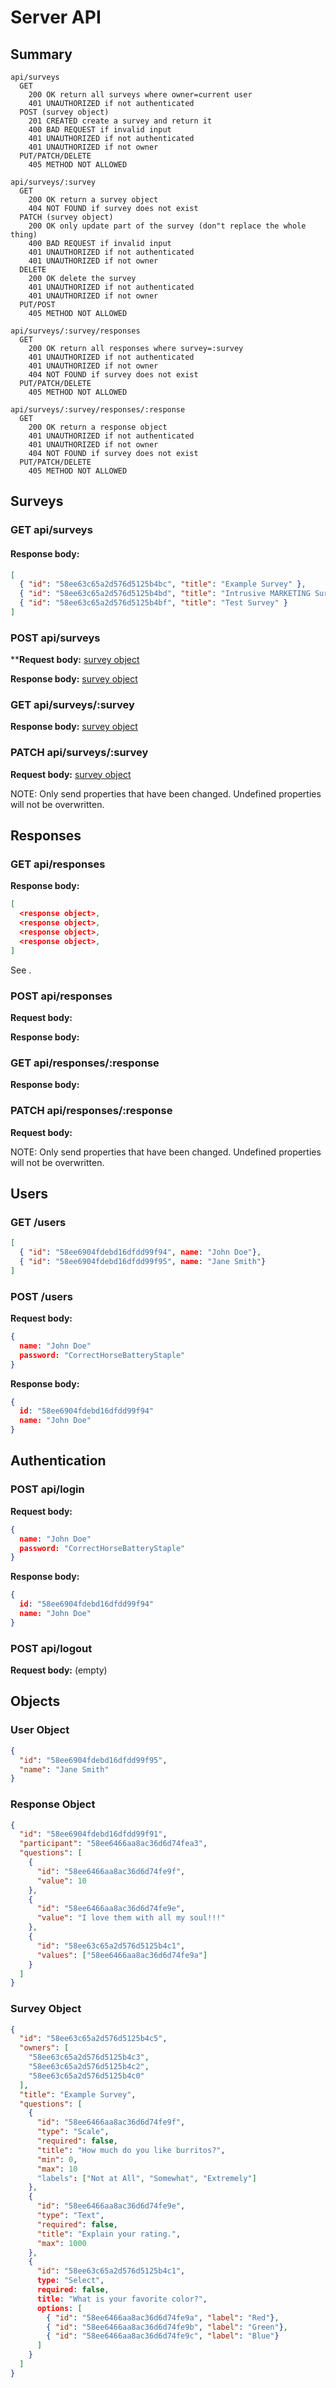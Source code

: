 # Server API

## Summary
```
api/surveys
  GET
    200 OK return all surveys where owner=current user
    401 UNAUTHORIZED if not authenticated
  POST (survey object)
    201 CREATED create a survey and return it
    400 BAD REQUEST if invalid input
    401 UNAUTHORIZED if not authenticated
    401 UNAUTHORIZED if not owner
  PUT/PATCH/DELETE
    405 METHOD NOT ALLOWED

api/surveys/:survey
  GET
    200 OK return a survey object
    404 NOT FOUND if survey does not exist
  PATCH (survey object)
    200 OK only update part of the survey (don"t replace the whole thing)
    400 BAD REQUEST if invalid input
    401 UNAUTHORIZED if not authenticated
    401 UNAUTHORIZED if not owner
  DELETE
    200 OK delete the survey
    401 UNAUTHORIZED if not authenticated
    401 UNAUTHORIZED if not owner
  PUT/POST
    405 METHOD NOT ALLOWED

api/surveys/:survey/responses
  GET
    200 OK return all responses where survey=:survey
    401 UNAUTHORIZED if not authenticated
    401 UNAUTHORIZED if not owner
    404 NOT FOUND if survey does not exist
  PUT/PATCH/DELETE
    405 METHOD NOT ALLOWED

api/surveys/:survey/responses/:response
  GET
    200 OK return a response object
    401 UNAUTHORIZED if not authenticated
    401 UNAUTHORIZED if not owner
    404 NOT FOUND if survey does not exist
  PUT/PATCH/DELETE
    405 METHOD NOT ALLOWED
```

## Surveys

### GET api/surveys

#### Response body:

``` json
[
  { "id": "58ee63c65a2d576d5125b4bc", "title": "Example Survey" },
  { "id": "58ee63c65a2d576d5125b4bd", "title": "Intrusive MARKETING Survey" },
  { "id": "58ee63c65a2d576d5125b4bf", "title": "Test Survey" }
]
```

### POST api/surveys

****Request body:** [survey object](#survey-object)

**Response body:** [survey object](#survey-object)

### GET api/surveys/:survey

**Response body:** [survey object](#survey-object)

### PATCH api/surveys/:survey

**Request body:** [survey object](#survey-object)

NOTE: Only send properties that have been changed. Undefined properties will not
be overwritten.

## Responses

### GET api/responses

**Response body:**

``` json
[
  <response object>,
  <response object>,
  <response object>,
  <response object>,
]
```

See [<response object>](#response-object).

### POST api/responses

**Request body:** [<response object>](#response-object)

**Response body:** [<response object>](#response-object)

### GET api/responses/:response

**Response body:** [<response object>](#response-object)

### PATCH api/responses/:response

**Request body:** [<response object>](#response-object)

NOTE: Only send properties that have been changed. Undefined properties will not
be overwritten.

## Users

### GET /users

``` json
[
  { "id": "58ee6904fdebd16dfdd99f94", name: "John Doe"},
  { "id": "58ee6904fdebd16dfdd99f95", name: "Jane Smith"}
]
```

### POST /users

**Request body:**

``` json
{
  name: "John Doe"
  password: "CorrectHorseBatteryStaple"
}
```

**Response body:**

``` json
{
  id: "58ee6904fdebd16dfdd99f94"
  name: "John Doe"
}
```



## Authentication

### POST api/login

**Request body:**

``` json
{
  name: "John Doe"
  password: "CorrectHorseBatteryStaple"
}
```

**Response body:**

``` json
{
  id: "58ee6904fdebd16dfdd99f94"
  name: "John Doe"
}
```

### POST api/logout

**Request body:**  (empty)

## Objects

### User Object

``` json
{
  "id": "58ee6904fdebd16dfdd99f95",
  "name": "Jane Smith"
}
```

### Response Object

``` json
{
  "id": "58ee6904fdebd16dfdd99f91",
  "participant": "58ee6466aa8ac36d6d74fea3",
  "questions": [
    {
      "id": "58ee6466aa8ac36d6d74fe9f",
      "value": 10
    },
    {
      "id": "58ee6466aa8ac36d6d74fe9e",
      "value": "I love them with all my soul!!!"
    },
    {
      "id": "58ee63c65a2d576d5125b4c1",
      "values": ["58ee6466aa8ac36d6d74fe9a"]
    }
  ]
}
```

### Survey Object

``` json
{
  "id": "58ee63c65a2d576d5125b4c5",
  "owners": [
    "58ee63c65a2d576d5125b4c3",
    "58ee63c65a2d576d5125b4c2",
    "58ee63c65a2d576d5125b4c0"
  ],
  "title": "Example Survey",
  "questions": [
    {
      "id": "58ee6466aa8ac36d6d74fe9f",
      "type": "Scale",
      "required": false,
      "title": "How much do you like burritos?",
      "min": 0,
      "max": 10
      "labels": ["Not at All", "Somewhat", "Extremely"]
    },
    {
      "id": "58ee6466aa8ac36d6d74fe9e",
      "type": "Text",
      "required": false,
      "title": "Explain your rating.",
      "max": 1000
    },
    {
      "id": "58ee63c65a2d576d5125b4c1",
      type: "Select",
      required: false,
      title: "What is your favorite color?",
      options: [
        { "id": "58ee6466aa8ac36d6d74fe9a", "label": "Red"},
        { "id": "58ee6466aa8ac36d6d74fe9b", "label": "Green"},
        { "id": "58ee6466aa8ac36d6d74fe9c", "label": "Blue"}
      ]
    }
  ]
}
```
